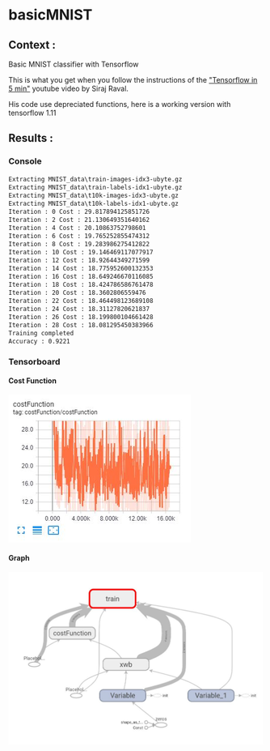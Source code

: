 # basicMNIST

## Context :
Basic MNIST classifier with Tensorflow  

This is what you get when you follow the instructions of the ["Tensorflow in 5 min"](https://www.youtube.com/watch?v=2FmcHiLCwTU) youtube video by Siraj Raval.

His code use depreciated functions, here is a working version with tensorflow 1.11


## Results :
### Console

```
Extracting MNIST_data\train-images-idx3-ubyte.gz
Extracting MNIST_data\train-labels-idx1-ubyte.gz
Extracting MNIST_data\t10k-images-idx3-ubyte.gz
Extracting MNIST_data\t10k-labels-idx1-ubyte.gz
Iteration : 0 Cost : 29.817894125851726
Iteration : 2 Cost : 21.130649351640162
Iteration : 4 Cost : 20.10863752798601
Iteration : 6 Cost : 19.765252855474312
Iteration : 8 Cost : 19.283986275412822
Iteration : 10 Cost : 19.146469117077917
Iteration : 12 Cost : 18.92644349271599
Iteration : 14 Cost : 18.775952600132353
Iteration : 16 Cost : 18.649246670116085
Iteration : 18 Cost : 18.424786586761478
Iteration : 20 Cost : 18.3602806559476
Iteration : 22 Cost : 18.464498123689108
Iteration : 24 Cost : 18.31127820621837
Iteration : 26 Cost : 18.199800104661428
Iteration : 28 Cost : 18.081295450383966
Training completed
Accuracy : 0.9221
```

### Tensorboard
#### Cost Function
![costFunction](img/CostFunction.JPG)
#### Graph
![graph](img/graph.JPG)


